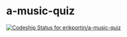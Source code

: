 a-music-quiz
=====================
[ ![Codeship Status for erikportin/a-music-quiz](https://codeship.io/projects/04ed66a0-39e3-0132-7358-4e57ec3927cd/status)](https://codeship.io/projects/42276)

